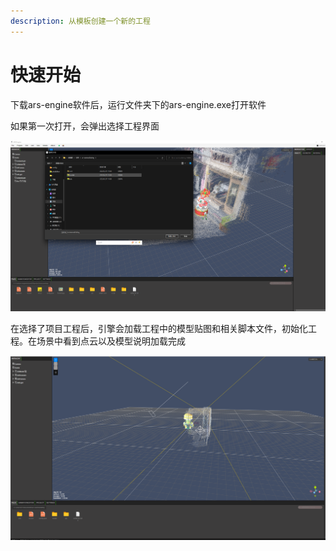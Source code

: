 ```yaml
---
description: 从模板创建一个新的工程
---
```


# 快速开始

下载ars-engine软件后，运行文件夹下的ars-engine.exe打开软件

如果第一次打开，会弹出选择工程界面

![选择工程](<../.gitbook/assets/image (15).png>)

在选择了项目工程后，引擎会加载工程中的模型贴图和相关脚本文件，初始化工程。在场景中看到点云以及模型说明加载完成

![](<../.gitbook/assets/image (38).png>)
